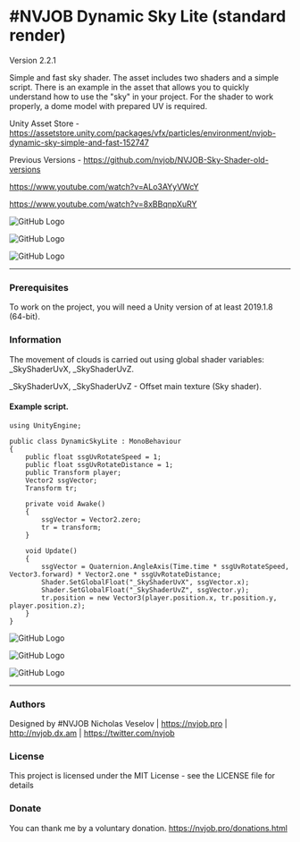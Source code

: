 # #NVJOB Dynamic Sky Lite (standard render)

Version 2.2.1

Simple and fast sky shader. The asset includes two shaders and a simple script.
There is an example in the asset that allows you to quickly understand how to use the "sky" in your project.
For the shader to work properly, a dome model with prepared UV is required.

Unity Asset Store - https://assetstore.unity.com/packages/vfx/particles/environment/nvjob-dynamic-sky-simple-and-fast-152747

Previous Versions - https://github.com/nvjob/NVJOB-Sky-Shader-old-versions

https://www.youtube.com/watch?v=ALo3AYyVWcY

https://www.youtube.com/watch?v=8xBBqnpXuRY

![GitHub Logo](https://github.com/nvjob/NVJOB-Sky-Shader-simple-and-fast/blob/master/Images/Dynamic%20Sky%203.png)

![GitHub Logo](https://github.com/nvjob/NVJOB-Sky-Shader-simple-and-fast/blob/master/Images/Dynamic%20Sky%202.png)

![GitHub Logo](https://github.com/nvjob/NVJOB-Sky-Shader-simple-and-fast/blob/master/Images/Dynamic%20Sky%201.png)

------------------------------------

### Prerequisites

To work on the project, you will need a Unity version of at least 2019.1.8 (64-bit).

### Information

The movement of clouds is carried out using global shader variables: _SkyShaderUvX, _SkyShaderUvZ.

_SkyShaderUvX, _SkyShaderUvZ - Offset main texture (Sky shader).

#### Example script.

```
using UnityEngine;

public class DynamicSkyLite : MonoBehaviour
{
    public float ssgUvRotateSpeed = 1;
    public float ssgUvRotateDistance = 1;
    public Transform player;
    Vector2 ssgVector;
    Transform tr;

    private void Awake()
    { 
        ssgVector = Vector2.zero;
        tr = transform;
    }

    void Update()
    {
        ssgVector = Quaternion.AngleAxis(Time.time * ssgUvRotateSpeed, Vector3.forward) * Vector2.one * ssgUvRotateDistance;
        Shader.SetGlobalFloat("_SkyShaderUvX", ssgVector.x);
        Shader.SetGlobalFloat("_SkyShaderUvZ", ssgVector.y);
        tr.position = new Vector3(player.position.x, tr.position.y, player.position.z);
    }
}
```

![GitHub Logo](https://github.com/nvjob/NVJOB-Sky-Shader-simple-and-fast/blob/master/Images/Dynamic%20Sky%206.png)

![GitHub Logo](https://github.com/nvjob/NVJOB-Sky-Shader-simple-and-fast/blob/master/Images/Dynamic%20Sky%204.png)

![GitHub Logo](https://github.com/nvjob/NVJOB-Sky-Shader-simple-and-fast/blob/master/Images/Dynamic%20Sky%205.png)

------------------------------------

### Authors
Designed by #NVJOB Nicholas Veselov | https://nvjob.pro | http://nvjob.dx.am | https://twitter.com/nvjob

### License
This project is licensed under the MIT License - see the LICENSE file for details

### Donate
You can thank me by a voluntary donation. https://nvjob.pro/donations.html
